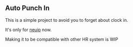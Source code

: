 ## Auto Punch In

This is a simple project to avoid you to forget about clock in.

It's only for [neuip](https://cloud.nueip.com/) now.

Making it to be compatible with other HR system is WIP
